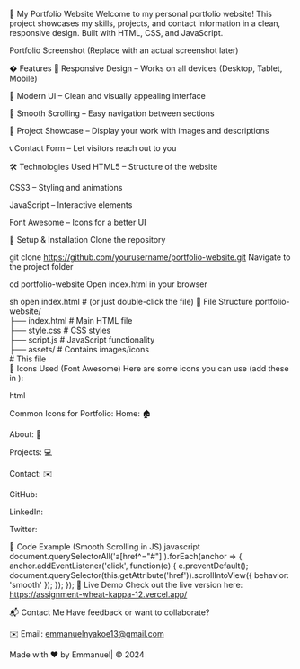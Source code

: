 🌟 My Portfolio Website
Welcome to my personal portfolio website! This project showcases my skills, projects, and contact information in a clean, responsive design. Built with HTML, CSS, and JavaScript.

Portfolio Screenshot (Replace with an actual screenshot later)

� Features
📱 Responsive Design – Works on all devices (Desktop, Tablet, Mobile)

🎨 Modern UI – Clean and visually appealing interface

📜 Smooth Scrolling – Easy navigation between sections

📂 Project Showcase – Display your work with images and descriptions

📞 Contact Form – Let visitors reach out to you

🛠️ Technologies Used
HTML5 – Structure of the website

CSS3 – Styling and animations

JavaScript – Interactive elements

Font Awesome – Icons for a better UI

🔧 Setup & Installation
Clone the repository


git clone https://github.com/yourusername/portfolio-website.git
Navigate to the project folder


cd portfolio-website
Open index.html in your browser

sh
open index.html  # (or just double-click the file)
📂 File Structure
portfolio-website/  
├── index.html          # Main HTML file  
├── style.css           # CSS styles  
├── script.js           # JavaScript functionality  
├── assets/             # Contains images/icons  
      # This file  
🎨 Icons Used (Font Awesome)
Here are some icons you can use (add these in <head>):

html
<link rel="stylesheet" href="https://cdnjs.cloudflare.com/ajax/libs/font-awesome/6.4.0/css/all.min.css">
Common Icons for Portfolio:
Home: <i class="fas fa-home"></i> 🏠

About: <i class="fas fa-user"></i> 👤

Projects: <i class="fas fa-code"></i> 💻

Contact: <i class="fas fa-envelope"></i> ✉️

GitHub: <i class="fab fa-github"></i>

LinkedIn: <i class="fab fa-linkedin"></i>

Twitter: <i class="fab fa-twitter"></i>

📜 Code Example (Smooth Scrolling in JS)
javascript
document.querySelectorAll('a[href^="#"]').forEach(anchor => {
    anchor.addEventListener('click', function(e) {
        e.preventDefault();
        document.querySelector(this.getAttribute('href')).scrollIntoView({
            behavior: 'smooth'
        });
    });
});
🚀 Live Demo
Check out the live version here: https://assignment-wheat-kappa-12.vercel.app/

📬 Contact Me
Have feedback or want to collaborate?

✉️ Email: emmanuelnyakoe13@gmail.com


Made with ❤️ by Emmanuel| © 2024


